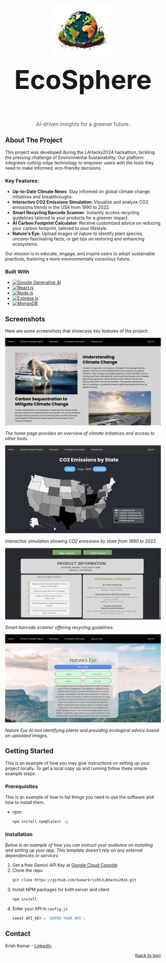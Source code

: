 

<!-- Improved compatibility of back to top link: See: https://github.com/othneildrew/Best-README-Template/pull/73 -->
<a name="readme-top"></a>
<!--
*** Thanks for checking out the Best-README-Template. If you have a suggestion
*** that would make this better, please fork the repo and create a pull request
*** or simply open an issue with the tag "enhancement".
*** Don't forget to give the project a star!
*** Thanks again! Now go create something AMAZING! :D
-->



<!-- PROJECT SHIELDS -->
<!--
*** I'm using markdown "reference style" links for readability.
*** Reference links are enclosed in brackets [ ] instead of parentheses ( ).
*** See the bottom of this document for the declaration of the reference variables
*** for contributors-url, forks-url, etc. This is an optional, concise syntax you may use.
*** https://www.markdownguide.org/basic-syntax/#reference-style-links
-->




<!-- PROJECT LOGO -->
<br />
<div align="center">
  <a href="https://github.com/othneildrew/Best-README-Template">
    <img src="client/ProjectPictures/earthicon.png" alt="Logo" width="200" height="170">
  </a>
  <h3 align="center" style="font-size: 6em; margin-top: 20px;">EcoSphere</h3>
  <p align="center" style="font-size: 1.2em; color: #555;">
    AI-driven insights for a greener future.
  </p>
</div>



## About The Project

This project was developed during the LAHacks2024 hackathon, tackling the pressing challenge of Environmental Sustainability. Our platform integrates cutting-edge technology to empower users with the tools they need to make informed, eco-friendly decisions.

### Key Features:
- **Up-to-Date Climate News**: Stay informed on global climate change initiatives and breakthroughs.
- **Interactive CO2 Emissions Simulation**: Visualize and analyze CO2 emissions trends in the USA from 1990 to 2022.
- **Smart Recycling Barcode Scanner**: Instantly access recycling guidelines tailored to your products for a greener impact.
- **AI Carbon Footprint Calculator**: Receive customized advice on reducing your carbon footprint, tailored to your lifestyle.
- **Nature's Eye**: Upload images of nature to identify plant species, uncover fascinating facts, or get tips on restoring and enhancing ecosystems.

Our mission is to educate, engage, and inspire users to adopt sustainable practices, fostering a more environmentally conscious future.


### Built With

- [![Google Generative AI](https://img.shields.io/badge/Google%20Generative%20AI-4285F4?style=for-the-badge&logo=google&logoColor=white)](https://cloud.google.com/ai)
- [![React.js](https://img.shields.io/badge/React-20232A?style=for-the-badge&logo=react&logoColor=61DAFB)](https://reactjs.org/)
- [![Node.js](https://img.shields.io/badge/Node.js-339933?style=for-the-badge&logo=nodedotjs&logoColor=white)](https://nodejs.org/)
- [![Express.js](https://img.shields.io/badge/Express.js-000000?style=for-the-badge&logo=express&logoColor=white)](https://expressjs.com/)
- [![MongoDB](https://img.shields.io/badge/MongoDB-47A248?style=for-the-badge&logo=mongodb&logoColor=white)](https://www.mongodb.com/)


## Screenshots

Here are some screenshots that showcase key features of the project:

![Home Page](client/ProjectPictures/home2.png)

*The home page provides an overview of climate initiatives and access to other tools.*  


![CO2 Emissions Explorer](client/ProjectPictures/simulation.png)

*Interactive simulation showing CO2 emissions by state from 1990 to 2022.*  


![Barcode Scanner](client/ProjectPictures/recycleainew.png)

*Smart barcode scanner offering recycling guidelines.*  


![Nature Eye Tool](client/ProjectPictures/natureseye.png)

*Nature Eye AI tool identifying plants and providing ecological advice based on uploaded images.*  





<!-- GETTING STARTED -->
## Getting Started

This is an example of how you may give instructions on setting up your project locally.
To get a local copy up and running follow these simple example steps.

### Prerequisites

This is an example of how to list things you need to use the software and how to install them.
* npm
  ```sh
  npm install npm@latest -g
  ```

### Installation

_Below is an example of how you can instruct your audience on installing and setting up your app. This template doesn't rely on any external dependencies or services._

1. Get a free Gemini API Key at [Google Cloud Console](https://console.cloud.google.com/).
2. Clone the repo
   ```sh
   git clone https://github.com/kumarkrishh/LAHacks2024.git
   ```
3. Install NPM packages for both server and client
   ```sh
   npm install
   ```
4. Enter your API in `config.js`
   ```js
   const API_KEY = 'ENTER YOUR API';
   ```




<!-- CONTACT -->
## Contact

Krish Kumar - [LinkedIn](https://www.linkedin.com/in/krishkum/)


<p align="right">(<a href="#readme-top">back to top</a>)</p>




<!-- MARKDOWN LINKS & IMAGES -->
<!-- https://www.markdownguide.org/basic-syntax/#reference-style-links -->
[contributors-shield]: https://img.shields.io/github/contributors/othneildrew/Best-README-Template.svg?style=for-the-badge
[contributors-url]: https://github.com/othneildrew/Best-README-Template/graphs/contributors
[forks-shield]: https://img.shields.io/github/forks/othneildrew/Best-README-Template.svg?style=for-the-badge
[forks-url]: https://github.com/othneildrew/Best-README-Template/network/members
[stars-shield]: https://img.shields.io/github/stars/othneildrew/Best-README-Template.svg?style=for-the-badge
[stars-url]: https://github.com/othneildrew/Best-README-Template/stargazers
[issues-shield]: https://img.shields.io/github/issues/othneildrew/Best-README-Template.svg?style=for-the-badge
[issues-url]: https://github.com/othneildrew/Best-README-Template/issues
[license-shield]: https://img.shields.io/github/license/othneildrew/Best-README-Template.svg?style=for-the-badge
[license-url]: https://github.com/othneildrew/Best-README-Template/blob/master/LICENSE.txt
[linkedin-shield]: https://img.shields.io/badge/-LinkedIn-black.svg?style=for-the-badge&logo=linkedin&colorB=555
[linkedin-url]: https://linkedin.com/in/othneildrew
[product-screenshot]: images/screenshot.png
[Next.js]: https://img.shields.io/badge/next.js-000000?style=for-the-badge&logo=nextdotjs&logoColor=white
[Next-url]: https://nextjs.org/
[React.js]: https://img.shields.io/badge/React-20232A?style=for-the-badge&logo=react&logoColor=61DAFB
[React-url]: https://reactjs.org/
[Vue.js]: https://img.shields.io/badge/Vue.js-35495E?style=for-the-badge&logo=vuedotjs&logoColor=4FC08D
[Vue-url]: https://vuejs.org/
[Angular.io]: https://img.shields.io/badge/Angular-DD0031?style=for-the-badge&logo=angular&logoColor=white
[Angular-url]: https://angular.io/
[Svelte.dev]: https://img.shields.io/badge/Svelte-4A4A55?style=for-the-badge&logo=svelte&logoColor=FF3E00
[Svelte-url]: https://svelte.dev/
[Laravel.com]: https://img.shields.io/badge/Laravel-FF2D20?style=for-the-badge&logo=laravel&logoColor=white
[Laravel-url]: https://laravel.com
[Bootstrap.com]: https://img.shields.io/badge/Bootstrap-563D7C?style=for-the-badge&logo=bootstrap&logoColor=white
[Bootstrap-url]: https://getbootstrap.com
[JQuery.com]: https://img.shields.io/badge/jQuery-0769AD?style=for-the-badge&logo=jquery&logoColor=white
[JQuery-url]: https://jquery.com 
